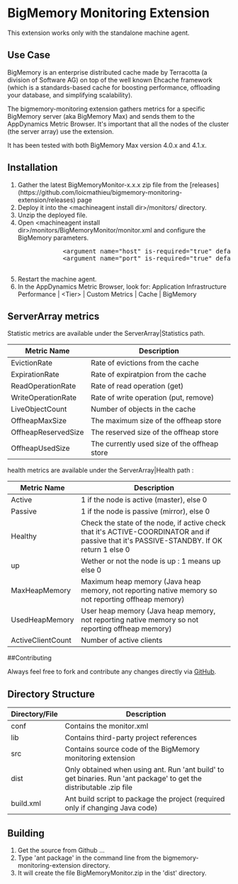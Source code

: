 BigMemory Monitoring Extension
==============================

This extension works only with the standalone machine agent.

## Use Case

BigMemory is an enterprise distributed cache made by Terracotta (a division of Software AG) on top of the well known Ehcache framework (which is a standards-based cache for boosting performance, offloading your database, and simplifying scalability).

The bigmemory-monitoring extension gathers metrics for a specific BigMemory server (aka BigMemory Max) and sends them to the AppDynamics Metric Browser. 
It's important that all the nodes of the cluster (the server array) use the extension.

It has been tested with both BigMemory Max version 4.0.x and 4.1.x.

## Installation
<ol>
	<li>Gather the latest BigMemoryMonitor-x.x.x zip file from the [releases](https://github.com/loicmathieu/bigmemory-monitoring-extension/releases) page</li>
	<li>Deploy it into the &lt;machineagent install dir&gt;/monitors/ directory.</li>
	<li>Unzip the deployed file.</li>
	<li>
		Open &lt;machineagent install dir&gt;/monitors/BigMemoryMonitor/monitor.xml and configure the BigMemory parameters.
		<p></p>
		<pre>
			&lt;argument name="host" is-required="true" default-value="localhost" /&gt;          
			&lt;argument name="port" is-required="true" default-value="9250" /&gt;
		</pre>
	</li>	
	<li> Restart the machine agent.</li>
	<li>In the AppDynamics Metric Browser, look for: Application Infrastructure Performance | &lt;Tier&gt; | Custom Metrics | Cache | BigMemory</li>
</ol>

## ServerArray metrics
Statistic metrics are available under the ServerArray|Statistics path.

|Metric Name           | Description     |
|----------------------|-----------------|
|EvictionRate    	   | Rate of evictions from the cache |
|ExpirationRate        | Rate of expiratpion from the cache |
|ReadOperationRate     | Rate of read operation (get) |
|WriteOperationRate    | Rate of write operation (put, remove) |
|LiveObjectCount       | Number of objects in the cache |
|OffheapMaxSize        | The maximum size of the offheap store |
|OffheapReservedSize   | The reserved size of the offheap store |
|OffheapUsedSize       | The currently used size of the offheap store |

health metrics are available under the ServerArray|Health path :

|Metric Name           | Description     |
|----------------------|-----------------|
|Active	   		|1 if the node is active (master), else 0 |
|Passive		|1 if the node is passive (mirror), else 0 |
|Healthy		|Check the state of the node, if active check that it's ACTIVE-COORDINATOR and if passive that it's PASSIVE-STANDBY. If OK return 1 else 0 |
|up    	   		|Wether or not the node is up : 1 means up else 0 |
|MaxHeapMemory	|Maximum heap memory (Java heap memory, not reporting native memory so not reporting offheap memory) |
|UsedHeapMemory	|User heap memory (Java heap memory, not reporting native memory so not reporting offheap memory) |
|ActiveClientCount	|Number of active clients |

##Contributing

Always feel free to fork and contribute any changes directly via [GitHub](https://github.com/loicmathieu/bigmemory-monitoring-extension).

## Directory Structure

| Directory/File | Description |
|----------------|-------------|
|conf            | Contains the monitor.xml |
|lib             | Contains third-party project references |
|src             | Contains source code of the BigMemory monitoring extension |
|dist            | Only obtained when using ant. Run 'ant build' to get binaries. Run 'ant package' to get the distributable .zip file |
|build.xml       | Ant build script to package the project (required only if changing Java code) |

## Building
<ol>
	<li>Get the source from Github ...</li>
	<li>Type 'ant package' in the command line from the bigmemory-monitoring-extension directory.</li>
	<li>It will create the file BigMemoryMonitor.zip in the 'dist' directory.</li>
<ol>